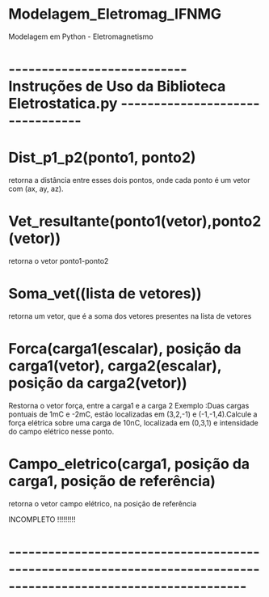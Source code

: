 # Modelagem_Eletromag_IFNMG
Modelagem em Python - Eletromagnetismo

# --------------------------- Instruções de Uso da Biblioteca Eletrostatica.py -------------------------------- #

# Dist_p1_p2(ponto1, ponto2)
retorna a distância entre esses dois pontos, onde cada ponto é um vetor com (ax, ay, az).


# Vet_resultante(ponto1(vetor),ponto2(vetor))
retorna o vetor ponto1-ponto2

# Soma_vet((lista de vetores))
retorna um vetor, que é a soma dos vetores presentes na lista de vetores

# Forca(carga1(escalar), posição da carga1(vetor), carga2(escalar), posição da carga2(vetor))
Restorna o vetor força, entre a carga1 e a carga 2
Exemplo :Duas cargas pontuais de 1mC e -2mC, estão localizadas em (3,2,-1) e (-1,-1,4).Calcule a força elétrica sobre uma carga de 10nC, localizada em (0,3,1) e intensidade do campo elétrico nesse ponto.

# Campo_eletrico(carga1, posição da carga1, posição de referência)
retorna o vetor campo elétrico, na posição de referência

INCOMPLETO !!!!!!!!!
# ---------------------------------------------------------------------------------------------------------------- #
